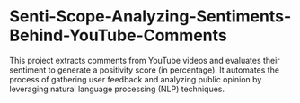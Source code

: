 # Senti-Scope-Analyzing-Sentiments-Behind-YouTube-Comments
This project extracts comments from YouTube videos and evaluates their sentiment to generate a positivity score (in percentage). It automates the process of gathering user feedback and analyzing public opinion by leveraging natural language processing (NLP) techniques.
